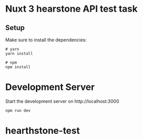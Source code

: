 # Nuxt 3 hearstone API test task
## Setup

Make sure to install the dependencies:

```
# yarn
yarn install

# npm
npm install
```


# Development Server

Start the development server on http://localhost:3000

```
npm run dev
```

# hearthstone-test
